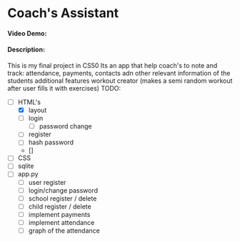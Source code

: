 # Coach's Assistant
#### Video Demo: <URL HERE>
#### Description:
This is my final project in CS50 
Its an app that help coach's to note and track: 
attendance, payments, contacts adn other relevant information of the students
additional features workout creator (makes a semi random workout after user fills it with exercises)
TODO:
- [ ]  HTML's
    - [x] layout
    - [ ] login
        -[ ] password change
    - [ ] register
     - [ ] hash password
    - []
- [ ]  CSS
- [ ]  sqlite
- [ ] app.py
    - [ ]  user register
    - [ ]  login/change password
    - [ ]  school register / delete
    - [ ]  child register / delete
    - [ ]  implement payments
    - [ ]  implement attendance
    - [ ]  graph of the attendance

<!-- This content will not appear in the rendered Markdown -->
